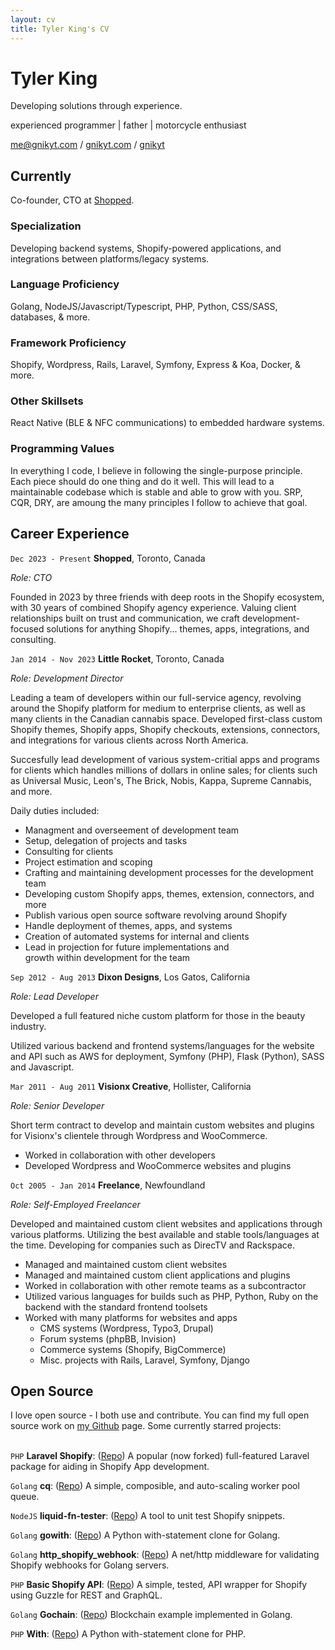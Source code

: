 ```yaml
---
layout: cv
title: Tyler King's CV
---
```

# Tyler King
Developing solutions through experience.

experienced programmer \| father \| motorcycle enthusiast

<div id="webaddress">
<i class="fas fa-at"></i> <a href="me@gnikyt.com">me@gnikyt.com</a> /
<i class="fas fa-globe-americas"></i> <a href="https://gnikyt.com" target="_blank">gnikyt.com</a> /
<i class="fab fa-github-alt"></i> <a href="https://github.com/gnikyt" target="_blank">gnikyt</a>
</div>

## Currently

Co-founder, CTO at [Shopped](https://shopped.agency/).

### Specialization

Developing backend systems, Shopify-powered applications, and integrations between platforms/legacy systems.

### Language Proficiency

Golang, NodeJS/Javascript/Typescript, PHP, Python, CSS/SASS, databases, & more.

### Framework Proficiency

Shopify, Wordpress, Rails, Laravel, Symfony, Express & Koa, Docker, & more.

### Other Skillsets

React Native (BLE & NFC communications) to embedded hardware systems.

### Programming Values

In everything I code, I believe in following the single-purpose principle. Each piece should do one thing and do it well. This will lead to a maintainable codebase which is stable and able to grow with you. SRP, CQR, DRY, are amoung the many principles I follow to achieve that goal.

## Career Experience

`Dec 2023 - Present`
**Shopped**, Toronto, Canada

*Role: CTO*

Founded in 2023 by three friends with deep roots in the Shopify ecosystem, with 30 years of combined Shopify agency experience. Valuing client relationships built on trust and communication, we craft development-focused solutions for anything Shopify... themes, apps, integrations, and consulting.

`Jan 2014 - Nov 2023`
**Little Rocket**, Toronto, Canada

*Role: Development Director*

Leading a team of developers within our full-service agency, revolving around the Shopify platform for medium to enterprise clients, as well as many clients in the Canadian cannabis space. Developed first-class custom Shopify themes, Shopify apps, Shopify checkouts, extensions, connectors, and integrations for various clients across North America.

Succesfully lead development of various system-critial apps and programs for clients which handles millions of dollars in online sales; for clients such as Universal Music, Leon's, The Brick, Nobis, Kappa, Supreme Cannabis, and more.

Daily duties included:

- Managment and overseement of development team
- Setup, delegation of projects and tasks
- Consulting for clients
- Project estimation and scoping
- Crafting and maintaining development processes for the development team
- Developing custom Shopify apps, themes, extension, connectors, and more
- Publish various open source software revolving around Shopify
- Handle deployment of themes, apps, and systems
- Creation of automated systems for internal and clients
- Lead in projection for future implementations and<br>growth within development for the team

`Sep 2012 - Aug 2013`
**Dixon Designs**, Los Gatos, California

*Role: Lead Developer*

Developed a full featured niche custom platform for those in the beauty industry.

Utilized various backend and frontend systems/languages for the website and API such as AWS for deployment, Symfony (PHP), Flask (Python), SASS and Javascript.

`Mar 2011 - Aug 2011`
**Visionx Creative**, Hollister, California

*Role: Senior Developer*

Short term contract to develop and maintain custom websites and plugins for Visionx's clientele through Wordpress and WooCommerce.

- Worked in collaboration with other developers
- Developed Wordpress and WooCommerce websites and plugins

`Oct 2005 - Jan 2014`
**Freelance**, Newfoundland

*Role: Self-Employed Freelancer*

Developed and maintained custom client websites and applications through various platforms. Utilizing the best available and stable tools/languages at the time. Developing for companies such as DirecTV and Rackspace.

- Managed and maintained custom client websites
- Managed and maintained custom client applications and plugins
- Worked in collaboration with other remote teams as a subcontractor
- Utilized various languages for builds such as PHP, Python, Ruby on the<br>backend with the standard frontend toolsets
- Worked with many platforms for websites and apps
  - CMS systems (Wordpress, Typo3, Drupal)
  - Forum systems (phpBB, Invision)
  - Commerce systems (Shopify, BigCommerce)
  - Misc. projects with Rails, Laravel, Symfony, Django

## Open Source

I love open source - I both use and contribute. You can find my full open source work on [my Github](https://github.com/gnikyt) page. Some currently starred projects:
<br><br>

`PHP`
**Laravel Shopify**: ([Repo](https://github.com/gnikyt/laravel-shopify)) A popular (now forked) full-featured Laravel package for aiding in Shopify App development.

`Golang`
**cq**: ([Repo](https://github.com/gnikyt/cq)) A simple, composible, and auto-scaling worker pool queue.

`NodeJS`
**liquid-fn-tester**: ([Repo](https://github.com/gnikyt/liquid-fn-tester)) A tool to unit test Shopify snippets.

`Golang`
**gowith**: ([Repo](https://github.com/gnikyt/gowith)) A Python with-statement clone for Golang.

`Golang`
**http_shopify_webhook**: ([Repo](https://github.com/gnikyt/http_shopify_webhook)) A net/http middleware for validating Shopify webhooks for Golang servers.

`PHP`
**Basic Shopify API**: ([Repo](https://github.com/gnikyt/Basic-Shopify-API)) A simple, tested, API wrapper for Shopify using Guzzle for REST and GraphQL.

`Golang`
**Gochain**: ([Repo](https://github.com/gnikyt/gochain)) Blockchain example implemented in Golang.

`PHP`
**With**: ([Repo](https://github.com/gnikyt/with)) A Python with-statement clone for PHP.
